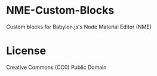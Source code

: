 # NME-Custom-Blocks
Custom blocks for Babylon.js's Node Material Editor (NME)

# License
Creative Commons (CC0) Public Domain
